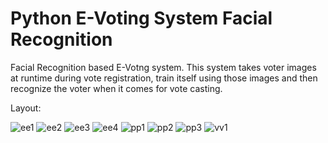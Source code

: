 # Python E-Voting System Facial Recognition
Facial Recognition based E-Votng system. This system takes voter images at runtime during vote registration, train itself using those images and then recognize the voter when it comes for vote casting.

Layout:

![ee1](https://user-images.githubusercontent.com/77164635/130632534-92df528e-ed91-4e9a-b662-0a766221611e.png)
![ee2](https://user-images.githubusercontent.com/77164635/130632588-5be7fca4-e2f3-4d5e-8761-0d7374614256.png)
![ee3](https://user-images.githubusercontent.com/77164635/130632592-0304093c-9d45-4455-a01e-97e62e6185d9.png)
![ee4](https://user-images.githubusercontent.com/77164635/130632594-d840cd3d-9ac1-413a-b818-0df233194ef3.png)
![pp1](https://user-images.githubusercontent.com/77164635/130633244-a49d955d-ccaa-4e47-9f1f-eadfd44504a1.png)
![pp2](https://user-images.githubusercontent.com/77164635/130633249-bf9e6f18-ca15-4877-9281-55ecd48898e6.png)
![pp3](https://user-images.githubusercontent.com/77164635/130633255-58e4fde0-cfe6-443c-9a3e-693d37cd6dcf.png)
![vv1](https://user-images.githubusercontent.com/77164635/130633267-afc4e423-2f8f-4298-a0f0-3b06f01179f4.png)
